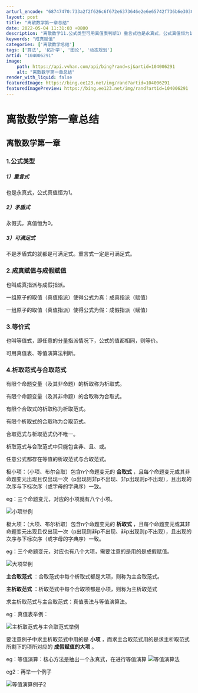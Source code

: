 ```yaml
---
arturl_encode: "68747470:733a2f2f626c6f672e6373646e2e6e65742f736b6e3030302f:61727469636c652f64657461696c732f313034303036323931"
layout: post
title: "离散数学第一章总结"
date: 2022-05-04 11:31:03 +0800
description: "离散数学11.公式类型可用真值表判断1）重言式也是永真式，公式真值恒为1。2）矛盾式永假式，真值恒为"
keywords: "成真赋值"
categories: ['离散数学总结']
tags: ['算法', '拓扑学', '图论', '动态规划']
artid: "104006291"
image:
    path: https://api.vvhan.com/api/bing?rand=sj&artid=104006291
    alt: "离散数学第一章总结"
render_with_liquid: false
featuredImage: https://bing.ee123.net/img/rand?artid=104006291
featuredImagePreview: https://bing.ee123.net/img/rand?artid=104006291
---
```


# 离散数学第一章总结

## 离散数学第一章

### 1.公式类型

##### 1）重言式

也是永真式，公式真值恒为1。

##### 2）矛盾式

永假式，真值恒为0。

##### 3）可满足式

不是矛盾式的就都是可满足式。重言式一定是可满足式。

### 2.成真赋值与成假赋值

也叫成真指派与成假指派。
  
一组原子的取值（真值指派）使得公式为真：成真指派（赋值）
  
一组原子的取值（真值指派）使得公式为假：成假指派（赋值）

### 3.等价式

也叫等值式，即任意的分量指派情况下，公式的值都相同，则等价。
  
可用真值表、等值演算法判断。

### 4.析取范式与合取范式

有限个命题变量（及其非命题）的析取称为析取式。
  
有限个命题变量（及其非命题）的合取称为合取式。

有限个合取式的析取称为析取范式。
  
有限个析取式的合取称为合取范式。
  
合取范式与析取范式仍不唯一。

析取范式与合取范式中只能包含非、且、或。
  
任意公式都存在等值的析取范式与合取范式。

极小项：（小项、布尔合取）包含n个命题变元的
**合取式**
，且每个命题变元或其非命题变元出现且仅出现一次（p出现则非p不出现、非p出现则p不出现），且出现的次序与下标次序（或字母的字典序）一致。

eg：三个命题变元，对应的小项就有八个小项。
  
![小项举例](https://i-blog.csdnimg.cn/blog_migrate/266179d93cb5b412d5a3be5c97528094.png)

极大项：（大项、布尔析取）包含n个命题变元的
**析取式**
，且每个命题变元或其非命题变元出现且仅出现一次（p出现则非p不出现、非p出现则p不出现），且出现的次序与下标次序（或字母的字典序）一致。

eg：三个命题变元，对应也有八个大项，需要注意的是用的是成假赋值。
  
![大项举例](https://i-blog.csdnimg.cn/blog_migrate/557936064701bdef81166325a1ed808f.png)
  
**主合取范式**
：合取范式中每个析取式都是大项，则称为主合取范式。
  
**主析取范式**
：析取范式中每个合取项都是小项，则称为主析取范式

求主析取范式与主合取范式：真值表法与等值演算法。

eg：真值表举例：
  
![主析取范式与主合取范式举例](https://i-blog.csdnimg.cn/blog_migrate/cf98eccfc3e4939b8b7339436d7e0a83.png)
  
要注意例子中求主析取范式中用的是
**小项**
，而求主合取范式用的是求主析取范式所剩下的项所对应的
**成假赋值的大项**
。

eg：等值演算：核心方法是抽出一个永真式，在进行等值演算
![等值演算法](https://i-blog.csdnimg.cn/blog_migrate/55c888b694ded25c4b606f7449b0482f.png)
  
eg2：再举一个例子
  
![等值演算例子2](https://i-blog.csdnimg.cn/blog_migrate/42f8f9016d65803fb1278b62778acd9c.png)